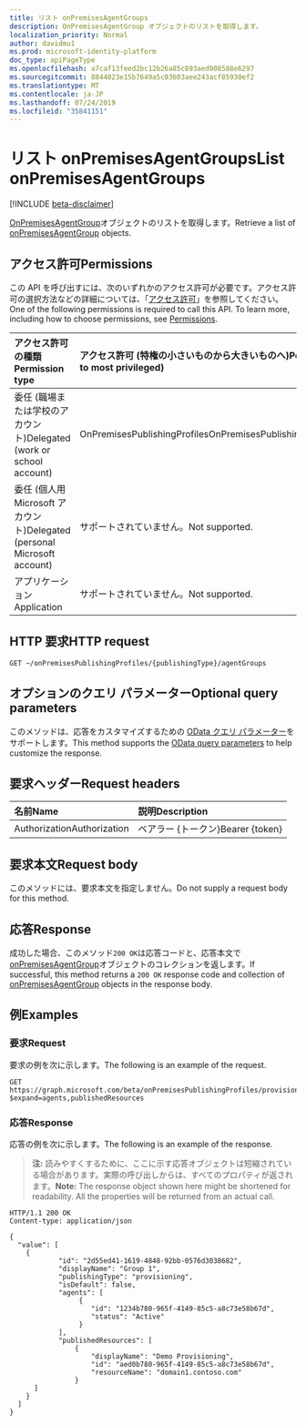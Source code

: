 ```yaml
---
title: リスト onPremisesAgentGroups
description: OnPremisesAgentGroup オブジェクトのリストを取得します。
localization_priority: Normal
author: davidmu1
ms.prod: microsoft-identity-platform
doc_type: apiPageType
ms.openlocfilehash: a7caf13feed2bc12b26a85c893aed908588e6297
ms.sourcegitcommit: 8844023e15b7649a5c03603aee243acf85930ef2
ms.translationtype: MT
ms.contentlocale: ja-JP
ms.lasthandoff: 07/24/2019
ms.locfileid: "35841151"
---
```

# <a name="list-onpremisesagentgroups"></a><span data-ttu-id="db5b3-103">リスト onPremisesAgentGroups</span><span class="sxs-lookup"><span data-stu-id="db5b3-103">List onPremisesAgentGroups</span></span>

[!INCLUDE [beta-disclaimer](../../includes/beta-disclaimer.md)]

<span data-ttu-id="db5b3-104">[OnPremisesAgentGroup](../resources/onpremisesagentgroup.md)オブジェクトのリストを取得します。</span><span class="sxs-lookup"><span data-stu-id="db5b3-104">Retrieve a list of [onPremisesAgentGroup](../resources/onpremisesagentgroup.md) objects.</span></span>

## <a name="permissions"></a><span data-ttu-id="db5b3-105">アクセス許可</span><span class="sxs-lookup"><span data-stu-id="db5b3-105">Permissions</span></span>

<span data-ttu-id="db5b3-p101">この API を呼び出すには、次のいずれかのアクセス許可が必要です。アクセス許可の選択方法などの詳細については、「[アクセス許可](/graph/permissions-reference)」を参照してください。</span><span class="sxs-lookup"><span data-stu-id="db5b3-p101">One of the following permissions is required to call this API. To learn more, including how to choose permissions, see [Permissions](/graph/permissions-reference).</span></span>

| <span data-ttu-id="db5b3-108">アクセス許可の種類</span><span class="sxs-lookup"><span data-stu-id="db5b3-108">Permission type</span></span>                        | <span data-ttu-id="db5b3-109">アクセス許可 (特権の小さいものから大きいものへ)</span><span class="sxs-lookup"><span data-stu-id="db5b3-109">Permissions (from least to most privileged)</span></span> |
|:--------------------------------------|:---------------------------------------------------------|
|<span data-ttu-id="db5b3-110">委任 (職場または学校のアカウント)</span><span class="sxs-lookup"><span data-stu-id="db5b3-110">Delegated (work or school account)</span></span>     | <span data-ttu-id="db5b3-111">OnPremisesPublishingProfiles</span><span class="sxs-lookup"><span data-stu-id="db5b3-111">OnPremisesPublishingProfiles.ReadWrite.All</span></span> |
| <span data-ttu-id="db5b3-112">委任 (個人用 Microsoft アカウント)</span><span class="sxs-lookup"><span data-stu-id="db5b3-112">Delegated (personal Microsoft account)</span></span> | <span data-ttu-id="db5b3-113">サポートされていません。</span><span class="sxs-lookup"><span data-stu-id="db5b3-113">Not supported.</span></span> |
| <span data-ttu-id="db5b3-114">アプリケーション</span><span class="sxs-lookup"><span data-stu-id="db5b3-114">Application</span></span>                            | <span data-ttu-id="db5b3-115">サポートされていません。</span><span class="sxs-lookup"><span data-stu-id="db5b3-115">Not supported.</span></span> |

## <a name="http-request"></a><span data-ttu-id="db5b3-116">HTTP 要求</span><span class="sxs-lookup"><span data-stu-id="db5b3-116">HTTP request</span></span>

<!-- { "blockType": "ignored" } -->

```http
GET ~/onPremisesPublishingProfiles/{publishingType}/agentGroups
```

## <a name="optional-query-parameters"></a><span data-ttu-id="db5b3-117">オプションのクエリ パラメーター</span><span class="sxs-lookup"><span data-stu-id="db5b3-117">Optional query parameters</span></span>

<span data-ttu-id="db5b3-118">このメソッドは、応答をカスタマイズするための [OData クエリ パラメーター](/graph/query-parameters)をサポートします。</span><span class="sxs-lookup"><span data-stu-id="db5b3-118">This method supports the [OData query parameters](/graph/query-parameters) to help customize the response.</span></span>

## <a name="request-headers"></a><span data-ttu-id="db5b3-119">要求ヘッダー</span><span class="sxs-lookup"><span data-stu-id="db5b3-119">Request headers</span></span>

| <span data-ttu-id="db5b3-120">名前</span><span class="sxs-lookup"><span data-stu-id="db5b3-120">Name</span></span>      |<span data-ttu-id="db5b3-121">説明</span><span class="sxs-lookup"><span data-stu-id="db5b3-121">Description</span></span>|
|:----------|:----------|
| <span data-ttu-id="db5b3-122">Authorization</span><span class="sxs-lookup"><span data-stu-id="db5b3-122">Authorization</span></span> | <span data-ttu-id="db5b3-123">ベアラー {トークン}</span><span class="sxs-lookup"><span data-stu-id="db5b3-123">Bearer {token}</span></span> |

## <a name="request-body"></a><span data-ttu-id="db5b3-124">要求本文</span><span class="sxs-lookup"><span data-stu-id="db5b3-124">Request body</span></span>

<span data-ttu-id="db5b3-125">このメソッドには、要求本文を指定しません。</span><span class="sxs-lookup"><span data-stu-id="db5b3-125">Do not supply a request body for this method.</span></span>

## <a name="response"></a><span data-ttu-id="db5b3-126">応答</span><span class="sxs-lookup"><span data-stu-id="db5b3-126">Response</span></span>

<span data-ttu-id="db5b3-127">成功した場合、このメソッド`200 OK`は応答コードと、応答本文で[onPremisesAgentGroup](../resources/onpremisesagentgroup.md)オブジェクトのコレクションを返します。</span><span class="sxs-lookup"><span data-stu-id="db5b3-127">If successful, this method returns a `200 OK` response code and collection of [onPremisesAgentGroup](../resources/onpremisesagentgroup.md) objects in the response body.</span></span>

## <a name="examples"></a><span data-ttu-id="db5b3-128">例</span><span class="sxs-lookup"><span data-stu-id="db5b3-128">Examples</span></span>

### <a name="request"></a><span data-ttu-id="db5b3-129">要求</span><span class="sxs-lookup"><span data-stu-id="db5b3-129">Request</span></span>

<span data-ttu-id="db5b3-130">要求の例を次に示します。</span><span class="sxs-lookup"><span data-stu-id="db5b3-130">The following is an example of the request.</span></span>
<!-- {
  "blockType": "request",
  "name": "get_agentgroups"
}-->

```http
GET https://graph.microsoft.com/beta/onPremisesPublishingProfiles/provisioning/agentGroups?$expand=agents,publishedResources
```

### <a name="response"></a><span data-ttu-id="db5b3-131">応答</span><span class="sxs-lookup"><span data-stu-id="db5b3-131">Response</span></span>

<span data-ttu-id="db5b3-132">応答の例を次に示します。</span><span class="sxs-lookup"><span data-stu-id="db5b3-132">The following is an example of the response.</span></span>

> <span data-ttu-id="db5b3-p102">**注:** 読みやすくするために、ここに示す応答オブジェクトは短縮されている場合があります。実際の呼び出しからは、すべてのプロパティが返されます。</span><span class="sxs-lookup"><span data-stu-id="db5b3-p102">**Note:** The response object shown here might be shortened for readability. All the properties will be returned from an actual call.</span></span>

<!-- {
  "blockType": "response",
  "truncated": true,
  "@odata.type": "microsoft.graph.onPremisesAgentGroup",
  "isCollection": true
} -->

```http
HTTP/1.1 200 OK
Content-type: application/json

{
  "value": [
    {
            "id": "2d55ed41-1619-4848-92bb-0576d3038682",
            "displayName": "Group 1",
            "publishingType": "provisioning",
            "isDefault": false,
            "agents": [
                 {
                    "id": "1234b780-965f-4149-85c5-a8c73e58b67d",
                    "status": "Active"
                 }
            ],
            "publishedResources": [
                {
                    "displayName": "Demo Provisioning",
                    "id": "aed0b780-965f-4149-85c5-a8c73e58b67d",
                    "resourceName": "domain1.contoso.com"
                }
      ]
    }
  ]
}
```

<!-- uuid: 16cd6b66-4b1a-43a1-adaf-3a886856ed98
2019-02-04 14:57:30 UTC -->
<!-- {
  "type": "#page.annotation",
  "description": "List agents",
  "keywords": "",
  "section": "documentation",
  "tocPath": ""
}-->

